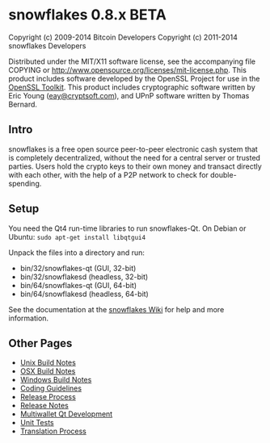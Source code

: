 snowflakes 0.8.x BETA
====================

Copyright (c) 2009-2014 Bitcoin Developers
Copyright (c) 2011-2014 snowflakes Developers

Distributed under the MIT/X11 software license, see the accompanying
file COPYING or http://www.opensource.org/licenses/mit-license.php.
This product includes software developed by the OpenSSL Project for use in the [OpenSSL Toolkit](http://www.openssl.org/). This product includes
cryptographic software written by Eric Young ([eay@cryptsoft.com](mailto:eay@cryptsoft.com)), and UPnP software written by Thomas Bernard.


Intro
---------------------
snowflakes is a free open source peer-to-peer electronic cash system that is
completely decentralized, without the need for a central server or trusted
parties.  Users hold the crypto keys to their own money and transact directly
with each other, with the help of a P2P network to check for double-spending.


Setup
---------------------
You need the Qt4 run-time libraries to run snowflakes-Qt. On Debian or Ubuntu:
	`sudo apt-get install libqtgui4`

Unpack the files into a directory and run:

- bin/32/snowflakes-qt (GUI, 32-bit)
- bin/32/snowflakesd (headless, 32-bit)
- bin/64/snowflakes-qt (GUI, 64-bit)
- bin/64/snowflakesd (headless, 64-bit)

See the documentation at the [snowflakes Wiki](http://snowflakes.info)
for help and more information.


Other Pages
---------------------
- [Unix Build Notes](build-unix.md)
- [OSX Build Notes](build-osx.md)
- [Windows Build Notes](build-msw.md)
- [Coding Guidelines](coding.md)
- [Release Process](release-process.md)
- [Release Notes](release-notes.md)
- [Multiwallet Qt Development](multiwallet-qt.md)
- [Unit Tests](unit-tests.md)
- [Translation Process](translation_process.md)
